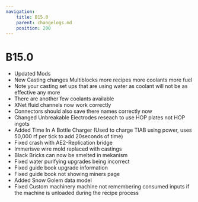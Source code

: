 ```yaml
---
navigation:
    title: B15.0
    parent: changelogs.md
    position: 200
---
```


# B15.0
- Updated Mods
- New Casting changes Multiblocks more recipes more coolants more fuel
- Note your casting set ups that are using water as coolant will not be as effective any more
- There are another few coolants available 
- XNet fluid channels now work correctly 
- Connectors should also save there names correctly now
- Changed Unbreakable Electrodes reseach to use HOP plates not HOP ingots 
- Added Time In A Bottle Charger (Used to charge TIAB using power, uses 50,000 rf per tick to add 20seconds of time)
- Fixed crash with AE2-Replication bridge 
- Immerisve wire mold replaced with castings 
- Black Bricks can now be smelted in mekanism 
- Fixed water purifying upgrades being incorrect
- Fixed guide book upgrade information
- Fixed guide book not showing miners page
- Added Snow Golem data model
- Fixed Custom machinery machine not remembering consumed inputs if the machine is unloaded during the recipe process